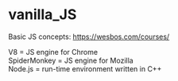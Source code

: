 # vanilla_JS
Basic JS concepts: https://wesbos.com/courses/


 V8 =  JS engine for Chrome  
 SpiderMonkey = JS engine for Mozilla  
 Node.js = run-time environment written in C++
